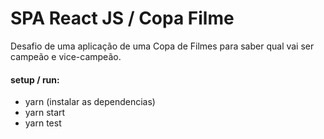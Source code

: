 # SPA React JS / Copa Filme
Desafio de uma aplicação de uma Copa de Filmes para saber qual vai ser campeão e vice-campeão.

#### setup / run:
- yarn (instalar as dependencias)
- yarn start
- yarn test
